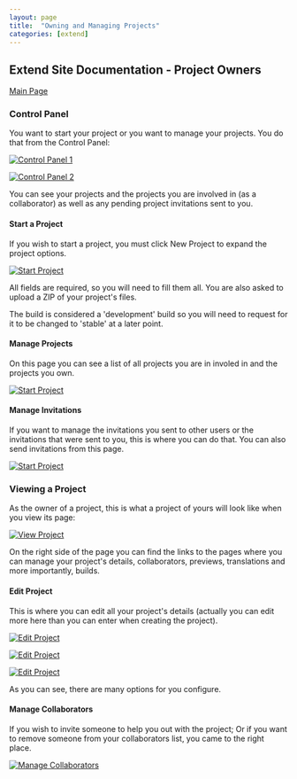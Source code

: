 ```yaml
---
layout: page
title:  "Owning and Managing Projects"
categories: [extend]
---
```


## Extend Site Documentation - Project Owners

[Main Page](http://docs.mybb.com/extend)

### Control Panel

You want to start your project or you want to manage your projects. You do that from the Control Panel:

[![Control Panel 1](/assets/images/mods/owners1.png)](/assets/images/mods/owners1.png)

[![Control Panel 2](/assets/images/mods/owners2.png)](/assets/images/mods/owners2.png)

You can see your projects and the projects you are involved in (as a collaborator) as well as any pending project invitations sent to you.


#### Start a Project

If you wish to start a project, you must click New Project to expand the project options.

[![Start Project](/assets/images/mods/owners3.png)](/assets/images/mods/owners3.png)

All fields are required, so you will need to fill them all. You are also asked to upload a ZIP of your project's files.

The build is considered a 'development' build so you will need to request for it to be changed to 'stable' at a later point.

#### Manage Projects

On this page you can see a list of all projects you are in involed in and the projects you own.

[![Start Project](/assets/images/mods/owners5.png)](/assets/images/mods/owners5.png)

#### Manage Invitations

If you want to manage the invitations you sent to other users or the invitations that were sent to you, this is where you can do that.
You can also send invitations from this page.

[![Start Project](/assets/images/mods/owners4.png)](/assets/images/mods/owners4.png)

### Viewing a Project

As the owner of a project, this is what a project of yours will look like when you view its page:

[![View Project](/assets/images/mods/owners6.png)](/assets/images/mods/owners6.png)

On the right side of the page you can find the links to the pages where you can manage your project's details, collaborators, previews, translations and more importantly, builds.

#### Edit Project

This is where you can edit all your project's details (actually you can edit more here than you can enter when creating the project).

[![Edit Project](/assets/images/mods/owners7.png)](/assets/images/mods/owners7.png)

[![Edit Project](/assets/images/mods/owners8.png)](/assets/images/mods/owners8.png)

[![Edit Project](/assets/images/mods/owners9.png)](/assets/images/mods/owners9.png)

As you can see, there are many options for you configure.

#### Manage Collaborators

If you wish to invite someone to help you out with the project; Or if you want to remove someone from your collaborators list, you came to the right place.

[![Manage Collaborators](/assets/images/mods/owners10.png)](/assets/images/mods/owners10.png)